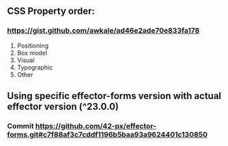 ## CSS Property order:
### https://gist.github.com/awkale/ad46e2ade70e833fa178

1. Positioning
2. Box model
3. Visual
4. Typographic
5. Other

## Using specific effector-forms version with actual effector version (^23.0.0)
### Commit https://github.com/42-px/effector-forms.git#c7f88af3c7cddf1196b5baa93a9624401c130850